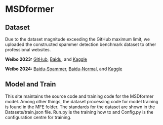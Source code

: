 # MSDformer

## Dataset

Due to the dataset magnitude exceeding the GitHub maximum limit, we uploaded the constructed spammer detection benchmark dataset to other professional websites.

**Weibo 2023:** [GitHub](https://github.com/yzhouli/Spammer-Detection-Dataset), [Baidu](https://aistudio.baidu.com/datasetdetail/312909), and [Kaggle](https://www.kaggle.com/datasets/yangzhou32/spammer-detection-v1)

**Weibo 2024:** [Baidu-Spammer](https://aistudio.baidu.com/datasetdetail/312951), [Baidu-Normal](https://aistudio.baidu.com/datasetdetail/312956), and [Kaggle](https://www.kaggle.com/datasets/yangzhou32/spammer-detection-v2)

## Model and Train

This site maintains the source code and training code for the MSDformer model. Among other things, the dataset processing code for model training is found in the MFE folder. The standards for the dataset are shown in the Datasets/train.json file. Run.py is the training how to and Config.py is the configuration centre for training.
